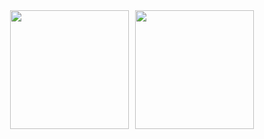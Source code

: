 <div align="center" style="display: flex; justify-content: center; gap: 10px; flex-wrap: nowrap;">
  <img height="190" src="https://github-readme-stats.vercel.app/api?username=Wonderfulhowl&show_icons=true&include_all_commits=true&theme=dark&hide_border=true" />
  <img height="190" src="https://github-readme-stats.vercel.app/api/top-langs/?username=Wonderfulhowl&layout=compact&theme=dark&hide_border=true" />
</div>
